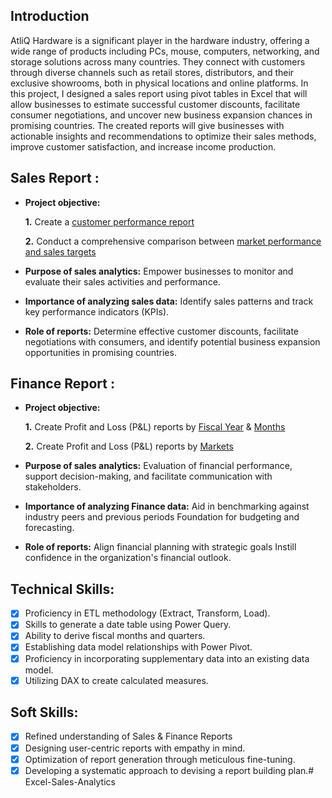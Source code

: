 ## Introduction

AtliQ Hardware is a significant player in the hardware industry, offering a wide range of products including PCs, mouse, computers, networking, and storage solutions across many countries. They connect with customers through diverse channels such as retail stores, distributors, and their exclusive showrooms, both in physical locations and online platforms. 
In this project, I designed a sales report using pivot tables in Excel that will allow businesses to estimate successful customer discounts, facilitate consumer negotiations, and uncover new business expansion chances in promising countries. The created reports will give businesses with actionable insights and recommendations to optimize their sales methods, improve customer satisfaction, and increase income production.

## Sales Report :


- **Project objective:** 

    **1.** Create a [customer performance report](https://github.com/Swam80/Excel-Project_AtliQhardware/blob/main/Sales%20Reports/Customer_performance.pdf)

    **2.** Conduct a comprehensive comparison between [market performance and sales targets](https://github.com/Swam80/Excel-Project_AtliQhardware/blob/main/Sales%20Reports/Market%20Report.pdf)

- **Purpose of sales analytics:** Empower businesses to monitor and evaluate their sales activities and performance.

- **Importance of analyzing sales data:** Identify sales patterns and track key performance indicators (KPIs).

- **Role of reports:** Determine effective customer discounts, facilitate negotiations with consumers, and identify potential business expansion opportunities in promising countries.


## Finance Report :

- **Project objective:** 

    **1.** Create Profit and Loss (P&L) reports by [Fiscal Year](https://github.com/Swam80/Excel-Project_AtliQhardware/blob/main/P%26L%20Reports/P%26L%20Year.pdf) & [Months](https://github.com/Swam80/Excel-Project_AtliQhardware/blob/main/P%26L%20Reports/P%26L%20Months.pdf)

   **2.** Create Profit and Loss (P&L) reports by [Markets](https://github.com/Swam80/Excel-Project_AtliQhardware/blob/main/P%26L%20Reports/P%26L_MArket_2021.pdf)

- **Purpose of sales analytics:** Evaluation of financial performance, support decision-making, and facilitate communication with stakeholders.

- **Importance of analyzing Finance data:** Aid in benchmarking against industry peers and previous periods Foundation for budgeting and forecasting.

- **Role of reports:** Align financial planning with strategic goals Instill confidence in the organization's financial outlook.


## Technical Skills:
- [x]	Proficiency in ETL methodology (Extract, Transform, Load).
- [x]	Skills to generate a date table using Power Query.
- [x]	Ability to derive fiscal months and quarters.
- [x]	Establishing data model relationships with Power Pivot.
- [x]	Proficiency in incorporating supplementary data into an existing data model.
- [x]	Utilizing DAX to create calculated measures.

## Soft Skills:
- [x]	Refined understanding of Sales & Finance Reports
- [x]	Designing user-centric reports with empathy in mind.
- [x]	Optimization of report generation through meticulous fine-tuning.
- [x]	Developing a systematic approach to devising a report building plan.# Excel-Sales-Analytics
